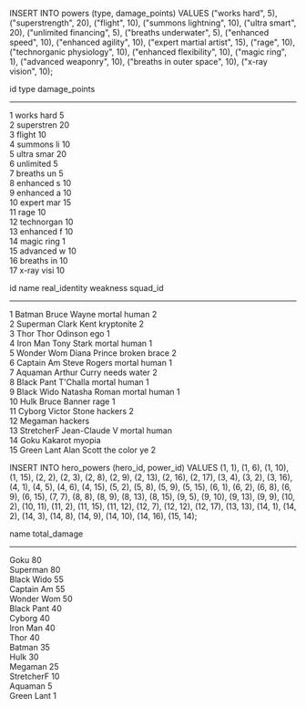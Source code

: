 INSERT INTO powers (type, damage_points) VALUES
("works hard", 5),
("superstrength", 20),
("flight", 10),
("summons lightning", 10),
("ultra smart", 20),
("unlimited financing", 5),
("breaths underwater", 5),
("enhanced speed", 10),
("enhanced agility", 10),
("expert martial artist", 15),
("rage", 10),
("technorganic physiology", 10),
("enhanced flexibility", 10),
("magic ring", 1),
("advanced weaponry", 10),
("breaths in outer space", 10),
("x-ray vision", 10);


<!-- powers -->
id          type        damage_points
----------  ----------  -------------
1           works hard  5            
2           superstren  20           
3           flight      10           
4           summons li  10           
5           ultra smar  20           
6           unlimited   5            
7           breaths un  5            
8           enhanced s  10           
9           enhanced a  10           
10          expert mar  15           
11          rage        10           
12          technorgan  10           
13          enhanced f  10           
14          magic ring  1            
15          advanced w  10           
16          breaths in  10           
17          x-ray visi  10        

<!-- heroes -->
id          name        real_identity  weakness      squad_id  
----------  ----------  -------------  ------------  ----------
1           Batman      Bruce Wayne    mortal human  2         
2           Superman    Clark Kent     kryptonite    2         
3           Thor        Thor Odinson   ego           1         
4           Iron Man    Tony Stark     mortal human  1         
5           Wonder Wom  Diana Prince   broken brace  2         
6           Captain Am  Steve Rogers   mortal human  1         
7           Aquaman     Arthur Curry   needs water   2         
8           Black Pant  T'Challa       mortal human  1         
9           Black Wido  Natasha Roman  mortal human  1         
10          Hulk        Bruce Banner   rage          1         
11          Cyborg      Victor Stone   hackers       2         
12          Megaman                    hackers                 
13          StretcherF  Jean-Claude V  mortal human            
14          Goku        Kakarot        myopia                  
15          Green Lant  Alan Scott     the color ye  2     

INSERT INTO hero_powers (hero_id, power_id) VALUES
(1, 1),
(1, 6),
(1, 10),
(1, 15),
(2, 2),
(2, 3),
(2, 8),
(2, 9),
(2, 13),
(2, 16),
(2, 17),
(3, 4),
(3, 2),
(3, 16),
(4, 1),
(4, 5),
(4, 6),
(4, 15),
(5, 2),
(5, 8),
(5, 9),
(5, 15),
(6, 1),
(6, 2),
(6, 8),
(6, 9),
(6, 15),
(7, 7),
(8, 8),
(8, 9),
(8, 13),
(8, 15),
(9, 5),
(9, 10),
(9, 13),
(9, 9),
(10, 2),
(10, 11),
(11, 2),
(11, 15),
(11, 12),
(12, 7),
(12, 12),
(12, 17),
(13, 13),
(14, 1),
(14, 2),
(14, 3),
(14, 8),
(14, 9),
(14, 10),
(14, 16),
(15, 14);


name        total_damage
----------  ------------
Goku        80          
Superman    80          
Black Wido  55          
Captain Am  55          
Wonder Wom  50          
Black Pant  40          
Cyborg      40          
Iron Man    40          
Thor        40          
Batman      35          
Hulk        30          
Megaman     25          
StretcherF  10          
Aquaman     5           
Green Lant  1           
